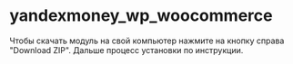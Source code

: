 yandexmoney_wp_woocommerce
==========================

Чтобы скачать модуль на свой компьютер нажмите на кнопку справа "Download ZIP". Дальше процесс установки по инструкции.
